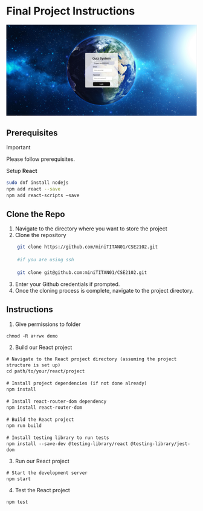 # Final Project Instructions 

<div style="text-align:center">
  <img src="loginpage.png" alt="My Image" width="600">
</div>


## **Prerequisites**
> [!IMPORTANT]
> Please follow prerequisites.

Setup **React** 
```bash 
sudo dnf install nodejs
npm add react --save
npm add react-scripts –save
 ```

## **Clone the Repo**

1. Navigate to the directory where you want to store the project 
2. Clone the repository 
``` bash 
    git clone https://github.com/miniTITAN01/CSE2102.git
    
    #if you are using ssh 

    git clone git@github.com:miniTITAN01/CSE2102.git
```

3. Enter your Github credentials if prompted. 
4. Once the cloning process is complete, navigate to the project directory. 

## **Instructions** 

1. Give permissions to folder 
```
chmod -R a+rwx demo  
```

2. Build our React project 
```
# Navigate to the React project directory (assuming the project structure is set up)
cd path/to/your/react/project

# Install project dependencies (if not done already)
npm install

# Install react-router-dom dependency
npm install react-router-dom

# Build the React project
npm run build

# Install testing library to run tests
npm install --save-dev @testing-library/react @testing-library/jest-dom
```

3. Run our React project 
```
# Start the development server
npm start
```
4. Test the React project
```
npm test
```




